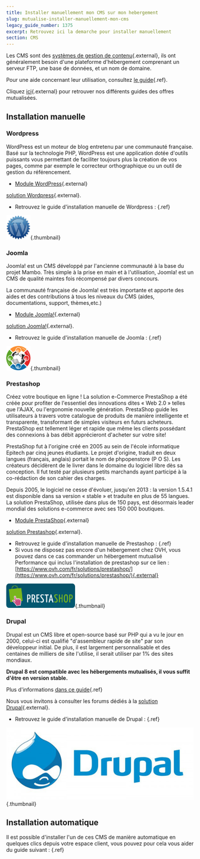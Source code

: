```yaml
---
title: Installer manuellement mon CMS sur mon hebergement
slug: mutualise-installer-manuellement-mon-cms
legacy_guide_number: 1375
excerpt: Retrouvez ici la demarche pour installer manuellement
section: CMS
---
```


Les CMS sont des [systèmes de gestion de contenu](https://fr.wikipedia.org/wiki/Syst%C3%A8me_de_gestion_de_contenu){.external}, ils ont généralement besoin d'une plateforme d'hébergement comprenant un serveur FTP, une base de données, et un nom de domaine.

Pour une aide concernant leur utilisation, consultez [le guide]({legacy}2053){.ref}.

Cliquez [ici](http://www.ovh.com/fr/hebergement-web/faq){.external} pour retrouver nos différents guides des offres mutualisées.


## Installation manuelle

### Wordpress
WordPress est un moteur de blog entretenu par une communauté française. Basé sur la technologie PHP, WordPress est une application dotée d'outils puissants vous permettant de faciliter toujours plus la création de vos pages, comme par exemple le correcteur orthographique ou un outil de gestion du référencement.

- [Module
WordPress](http://www.ovh.com/fr/items/modules/blogs/word_press.xml){.external}

[solution Wordpress](http://www.wordpress-fr.net/){.external}.

- Retrouvez le guide d'installation manuelle de Wordpress : []({legacy}1977){.ref}


![hosting](images/3379.png){.thumbnail}


### Joomla
Joomla! est un CMS développé par l'ancienne communauté à la base du projet Mambo. Très simple à la prise en main et à l'utilisation, Joomla! est un CMS de qualité maintes fois récompensé par divers concours.

La communauté française de Joomla! est très importante et apporte des aides et des contributions à tous les niveaux du CMS (aides, documentations, support, thèmes,etc.)

- [Module
Joomla!](http://www.ovh.com/fr/items/modules/cms/joomla.xml){.external}

[solution Joomla!](http://www.joomla.fr/){.external}.

- Retrouvez le guide d'installation manuelle de Joomla : []({legacy}1978){.ref}


![hosting](images/3380.png){.thumbnail}


### Prestashop
Créez votre boutique en ligne ! La solution e-Commerce PrestaShop a été créée pour profiter de l'essentiel des innovations dites « Web 2.0 » telles que l'AJAX, ou l'ergonomie nouvelle génération. PrestaShop guide les utilisateurs à travers votre catalogue de produits de manière intelligente et transparente, transformant de simples visiteurs en futurs acheteurs. PrestaShop est tellement léger et rapide que même les clients possédant des connexions à bas débit apprécieront d'acheter sur votre site!

PrestaShop fut à l'origine créé en 2005 au sein de l'école informatique Epitech par cinq jeunes étudiants. Le projet d'origine, traduit en deux langues (français, anglais) portait le nom de phpopenstore (P O S). Les créateurs décidèrent de le livrer dans le domaine du logiciel libre dès sa conception. Il fut testé par plusieurs petits marchands ayant participé à la co-rédaction de son cahier des charges.

Depuis 2005, le logiciel ne cesse d'évoluer, jusqu'en 2013 : la version 1.5.4.1 est disponible dans sa version « stable » et traduite en plus de 55 langues. La solution PrestaShop, utilisée dans plus de 150 pays, est désormais leader mondial des solutions e-commerce avec ses 150 000 boutiques.

- [Module
PrestaShop](http://www.ovh.com/fr/items/modules/ecommerce/prestashop-2.xml){.external}

[solution Prestashop](https://www.prestashop.com/forums/){.external}.

- Retrouvez le guide d'installation manuelle de Prestashop : []({legacy}1979){.ref}
- Si vous ne disposez pas encore d'un hébergement chez OVH, vous pouvez dans ce cas commander un hébergement mutualisé Performance qui inclus l'installation de prestashop sur ce lien : [https://www.ovh.com/fr/solutions/prestashop/](https://www.ovh.com/fr/solutions/prestashop/){.external}


![hosting](images/3381.png){.thumbnail}


### Drupal
Drupal est un CMS libre et open-source basé sur PHP qui a vu le jour en 2000, celui-ci est qualifié "d'assembleur rapide de site" par son développeur initial. De plus, il est largement personnalisable et des centaines de milliers de site l'utilise, il serait utiliser par 1% des sites mondiaux.

**Drupal 8 est compatible avec les hébergements mutualisés, il vous suffit d'être en version stable.**

Plus d'informations [dans ce guide](../modifier_environnement_execution_hebergement_web_optmisation/guide.fr-fr.md){.ref}

Nous vous invitons à consulter les forums dédiés à la [solution Drupal](http://drupalfr.org/){.external}.

- Retrouvez le guide d'installation manuelle de Drupal : []({legacy}1976){.ref}


![hosting](images/3382.png){.thumbnail}


## Installation automatique
Il est possible d'installer l'un de ces CMS de manière automatique en quelques clics depuis votre espace client, vous pouvez pour cela vous aider du guide suivant : []({legacy}1402){.ref}